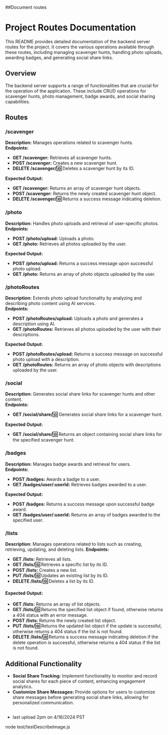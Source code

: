 ##Document routes

# Project Routes Documentation

This README provides detailed documentation of the backend server routes for the project. It covers the various operations available through these routes, including managing scavenger hunts, handling photo uploads, awarding badges, and generating social share links.

## Overview

The backend server supports a range of functionalities that are crucial for the operation of the application. These include CRUD operations for scavenger hunts, photo management, badge awards, and social sharing capabilities.

## Routes

### /scavenger

**Description:** Manages operations related to scavenger hunts.  
**Endpoints:**
- **GET /scavenger:** Retrieves all scavenger hunts.
- **POST /scavenger:** Creates a new scavenger hunt.
- **DELETE /scavenger/:id:** Deletes a scavenger hunt by its ID.  

**Expected Output:**
- **GET /scavenger:** Returns an array of scavenger hunt objects.
- **POST /scavenger:** Returns the newly created scavenger hunt object.
- **DELETE /scavenger/:id:** Returns a success message indicating deletion.

### /photo

**Description:** Handles photo uploads and retrieval of user-specific photos.  
**Endpoints:**
- **POST /photo/upload:** Uploads a photo.
- **GET /photo:** Retrieves all photos uploaded by the user.

**Expected Output:**
- **POST /photo/upload:** Returns a success message upon successful photo upload.
- **GET /photo:** Returns an array of photo objects uploaded by the user.

### /photoRoutes

**Description:** Extends photo upload functionality by analyzing and describing photo content using AI services.  
**Endpoints:**
- **POST /photoRoutes/upload:** Uploads a photo and generates a description using AI.
- **GET /photoRoutes:** Retrieves all photos uploaded by the user with their descriptions.

**Expected Output:**
- **POST /photoRoutes/upload:** Returns a success message on successful photo upload with a description.
- **GET /photoRoutes:** Returns an array of photo objects with descriptions uploaded by the user.

### /social

**Description:** Generates social share links for scavenger hunts and other content.  
**Endpoints:**
- **GET /social/share/:id:** Generates social share links for a scavenger hunt.

**Expected Output:**
- **GET /social/share/:id:** Returns an object containing social share links for the specified scavenger hunt.

### /badges

**Description:** Manages badge awards and retrieval for users.  
**Endpoints:**
- **POST /badges:** Awards a badge to a user.
- **GET /badges/user/:userId:** Retrieves badges awarded to a user.

**Expected Output:**
- **POST /badges:** Returns a success message upon successful badge award.
- **GET /badges/user/:userId:** Returns an array of badges awarded to the specified user.


### /lists

**Description**: Manages operations related to lists such as creating, retrieving, updating, and deleting lists.
**Endpoints:**
- **GET /lists:** Retrieves all lists.
- **GET /lists/:id:** Retrieves a specific list by its ID.
- **POST /lists:** Creates a new list.
- **PUT /lists/:id:** Updates an existing list by its ID.
- **DELETE /lists/:id:** Deletes a list by its ID.

#### Expected Output:

- **GET /lists:** Returns an array of list objects.
- **GET /lists/:id:** Returns the specified list object if found, otherwise returns a 404 status with an error message.
- **POST /lists:** Returns the newly created list object.
- **PUT /lists/:id:** Returns the updated list object if the update is successful, otherwise returns a 404 status if the list is not found.
- **DELETE /lists/:id:** Returns a success message indicating deletion if the delete operation is successful, otherwise returns a 404 status if the list is not found.


## Additional Functionality

- **Social Share Tracking:** Implement functionality to monitor and record social shares for each piece of content, enhancing engagement analytics.
- **Customize Share Messages:** Provide options for users to customize share messages before generating social share links, allowing for personalized communication.

##
- last upload 2pm on 4/16/2024 PST

node test/testDescribeImage.js